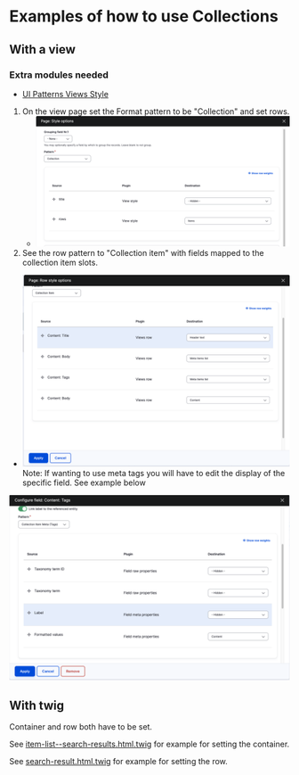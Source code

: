 # Examples of how to use Collections


## With a view

### Extra modules needed
- [UI Patterns Views Style](https://www.drupal.org/project/ui_patterns_views_style)

1. On the view page set the Format pattern to be "Collection" and set rows.
   * ![Collection-1](../images/collection-1.png)
2. See the row pattern to "Collection item" with fields mapped to the collection
   item slots.
  * ![Collection-2](../images/collection-2.png)
Note: If wanting to use meta tags you will have to edit the display of the
  specific field.  See example below

![Collection-3](../images/collection-3.png)


## With twig

Container and row both have to be set.

See [item-list--search-results.html.twig](../../templates/dataset/item-list--search-results.html.twig)
  for example for setting the container.

See [search-result.html.twig](../../templates/content/search-result.html.twig)
  for example for setting the row.
